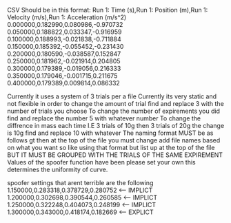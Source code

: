 CSV Should be in this format:
Run 1: Time (s),Run 1: Position (m),Run 1: Velocity (m/s),Run 1: Acceleration (m/s^2)
0.000000,0.182990,0.080986,-0.970732
0.050000,0.188822,0.033347,-0.916959
0.100000,0.188993,-0.021838,-0.711884
0.150000,0.185392,-0.055452,-0.231430
0.200000,0.180590,-0.038587,0.152847
0.250000,0.181962,-0.021914,0.204805
0.300000,0.179389,-0.019056,0.216333
0.350000,0.179046,-0.001715,0.211675
0.400000,0.179389,0.009814,0.086332

Currently it uses a system of 3 trials per a file
Currently its very static and not flexible in order to change the amount of trial find and replace 3 with the number of trials you choose
To change the number of expirements you did find and replace the number 5 with whatever number
To change the diffrence in mass each time I.E
3 trials of 10g then 3 trials of 20g the change is 10g find and replace 10 with whatever
The naming format MUST be as follows <WEIGHT>gt<TRIALNUMBER> then at the top of the file you must change add file names based on what you want so like using that format but list up at the top of the file BUT IT MUST BE GROUPED WITH THE TRIALS OF THE SAME EXPIREMENT
Values of the spoofer function have been <REDACTED> please set your own this determines the uniformity of curve.
  
spoofer settings that arent terrible are the following 
1.150000,0.283318,0.378729,0.280752 <-- IMPLICT
1.200000,0.302698,0.390544,0.260585 <-- IMPLICT
1.250000,0.322248,0.404073,0.248199 <-- IMPLICT
1.300000,0.343000,0.418174,0.182669 <-- EXPLICT
